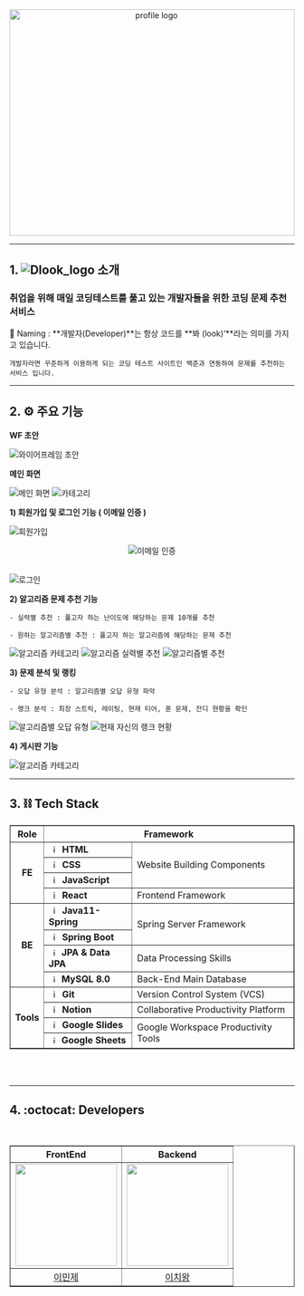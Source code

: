 <div align="center">
    <img src="./Assets/img/Dlook_image.png" width = 100% height=400vh alt="profile logo">
</div>

------------------------------------------

## 1. ![Dlook_logo](./Assets/img/Dlook_logo.png) 소개

  ### **취업을 위해 매일 코딩테스트를 풀고 있는 개발자들을 위한 코딩 문제 추천 서비스**

  🌊 Naming : **개발자(Developer)**는 항상 코드를 **봐 (look)’**라는 의미를 가지고 있습니다.
  
    개발자라면 꾸준하게 이용하게 되는 코딩 테스트 사이트인 백준과 연동하여 문제를 추천하는 서비스 입니다.

------------------------------------------------------

## 2. ⚙️ 주요 기능

**WF 초안**

  ![와이어프레임 초안](./Assets/img/Dlook_wireframe.png)


**메인 화면**

  ![메인 화면](./Assets/img/Dlook_main.png)
  ![카테고리](./Assets/img/Dlook_category.png)


**1) 회원가입 및 로그인 기능 ( 이메일 인증 )**
  
  ![회원가입](./Assets/img/Dlook_login.png)

  <div align="center">
    <img src="./Assets/img/Dlook_email.png" alt="이메일 인증">
  </div><br/>

  ![로그인](./Assets/img/Dlook_join.png)


**2) 알고리즘 문제 추천 기능**

    - 실력별 추천 : 풀고자 하는 난이도에 해당하는 문제 10개를 추천

    - 원하는 알고리즘별 추천 : 풀고자 하는 알고리즘에 해당하는 문제 추천

  ![알고리즘 카테고리](./Assets/img/Dlook_algorithm_category.png)
  ![알고리즘 실력별 추천](./Assets/img/Dlook_algorithm_level.png)
  ![알고리즘별 추천](./Assets/img/Dlook_algorithm.png)


**3) 문제 분석 및 랭킹**

    - 오답 유형 분석 : 알고리즘별 오답 유형 파악

    - 랭크 분석 : 최장 스트릭, 레이팅, 현재 티어, 푼 문제, 잔디 현황을 확인

  ![알고리즘별 오답 유형](./Assets/img/Dlook_algorithm_analyze.png)
  ![현재 자신의 랭크 현황](./Assets/img/Dlook_rank_analyze.png)


**4) 게시판 기능**

  ![알고리즘 카테고리](./Assets/img/Dlook_boards.png)

------------------------------------------------------

## 3. ⛓ Tech Stack

<div align="center">
    <table border=""4>
        <th align="center">Role</th>
        <th style="text-align : center;" colspan="2">Framework</th>
        <!-- FrontEnd Stack -->
        <tr>
            <td rowspan="4" align="center"><b>FE</td>
            <td><img src="https://github.com/noxknow/Java_study/assets/122594223/60b9eb2f-a59b-4c2f-9cfd-cbf70ded94a8" width="15px" alt="_icon" />&nbsp;&nbsp;<b>HTML</td>
            <td rowspan="3">Website Building Components</td>
        </tr>
        <tr>
            <td><img src="https://github.com/noxknow/Java_study/assets/122594223/15e86c4f-497f-417c-93b3-df11584f5790" width="15px" alt="_icon" />&nbsp;&nbsp;<b>CSS</td>
        </tr>
        <tr>
            <td><img src="https://github.com/noxknow/Java_study/assets/122594223/c9876d0b-0488-47f4-ade4-2bf81aa0c688" width="15px" alt="_icon"/>&nbsp;&nbsp;<b>JavaScript</b></td>
        </tr>
        <tr>
            <td><img src="https://github.com/noxknow/Java_study/assets/122594223/25191325-930f-4e5e-a91d-fcbdc7214f9f" width="15px" alt="_icon" />&nbsp;&nbsp;<b>React</b></td>
            <td>Frontend Framework</tdi>
        </tr>
        <!-- Backend Stack -->
        <tr>
            <td rowspan="4" align="center"><b>BE</td>
            <td><img src="https://user-images.githubusercontent.com/112257466/209075018-0a1f7f14-a910-4d16-a4e4-51929b99e1ae.png" width="15px" alt="_icon" />&nbsp;&nbsp;<b>Java11-Spring</td>
            <td rowspan="2">Spring Server Framework</td>
        </tr>
        <tr>
            <td><img src="https://user-images.githubusercontent.com/112257466/209075280-78be8487-7d6a-485c-92a8-d6677f0caab9.png" width="15px" alt="_icon" />&nbsp;&nbsp;<b>Spring Boot</td>
            <tr>
            <td><img src="https://user-images.githubusercontent.com/112257466/209076523-777fe02a-455f-48a0-a4b1-aeb9fff17b10.png" width="14px" alt="_icon" />&nbsp;&nbsp;<b>JPA & Data JPA</td>
            <td rowspan=1>Data Processing Skills</td>
        </tr>
        <tr>
            <td><img src="https://user-images.githubusercontent.com/112257466/209078356-d9120e3d-9498-4ee4-a38d-139a263910f4.png" width="14px" alt="_icon" />&nbsp;&nbsp;<b>MySQL 8.0</td>
            <td>Back-End Main Database</td>
        </tr>     
        <!-- Tools --> 
        <tr>
            <td rowspan="4" align="center"><b>Tools</td>
            <td><img src="https://github.com/noxknow/Java_study/assets/122594223/11e27614-1338-4963-8630-44b8dbd4b6a4" width="15px" alt="_icon" />&nbsp;&nbsp;<b>Git</td>
            <td>Version Control System (VCS)</td>
        </tr>
        <tr>
            <td><img src="https://github.com/noxknow/Java_study/assets/122594223/b2883ee7-9efe-46d0-ac19-be48846c61e7" width="15px" alt="_icon" />&nbsp;&nbsp;<b>Notion</td>
            <td>Collaborative Productivity Platform</td>
        </tr>
        <tr>
            <td><img src="https://github.com/noxknow/Java_study/assets/122594223/0b33547c-2a94-40c8-893e-81eff4627055" width="15px" alt="_icon" />&nbsp;&nbsp;<b>Google Slides</td>
            <td rowspan="2">Google Workspace Productivity Tools</td>
            <tr>
            <td><img src="https://github.com/noxknow/Java_study/assets/122594223/0aec4756-4dd2-43a4-904c-69f92dae8b72" width="14px" alt="_icon" />&nbsp;&nbsp;<b>Google Sheets</td>
        </tr>
    </table>
</div>
<br/><br/>

------------------------------------------------------

## 4. :octocat: Developers

<br/>
<div align="center">
    <table border="" width="50%">
        <tr>
            <th style="text-align : center;">FrontEnd</th>
            <th style="text-align : center;">Backend</th>
        </tr>
        <tr>
            <td align="center"><a href="https://github.com/OlMinJe"><img src="https://avatars.githubusercontent.com/u/118544134?v=4" width="180px;" style="vertical-align:top" alt=""></td>
            <td align="center"><a href="https://github.com/noxknow"><img src="https://avatars.githubusercontent.com/u/122594223?v=4" width="180px;" style="vertical-align:top" alt=""></td>
        </tr>
        <tr>
            <td align="center"><a href="https://github.com/h-beeen">이민제</td>
            <td align="center"><a href="https://github.com/tioon">이치왕</td>
        </tr>
    </table>
</div>